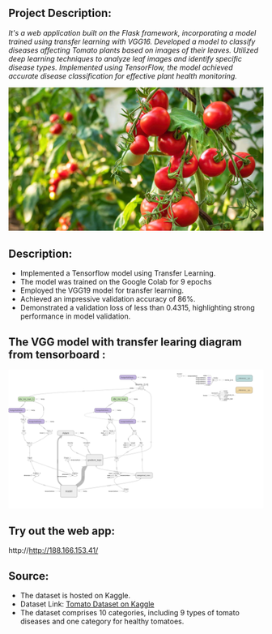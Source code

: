 ## Project Description:
*It's a web application built on the Flask framework, incorporating a model trained using transfer learning with VGG16.*
*Developed a model to classify diseases affecting Tomato plants based on images of their leaves.*
*Utilized deep learning techniques to analyze leaf images and identify specific disease types.*
*Implemented using TensorFlow, the model achieved accurate disease classification for effective plant health monitoring.* 

<img src="./static/images/img2.jpg">


## Description:
* Implemented a Tensorflow model using Transfer Learning.
* The model was trained on the Google Colab for 9 epochs
* Employed the VGG19 model for transfer learning.
* Achieved an impressive validation accuracy of 86%.
* Demonstrated a validation loss of less than 0.4315, highlighting strong performance in model validation.

## The VGG model with transfer learing diagram from tensorboard :

<img src="./static/images/train.png">

## Try out the web app: 
  http://http://188.166.153.41/

## Source:
* The dataset is hosted on Kaggle.
* Dataset Link: [Tomato Dataset on Kaggle](https://www.kaggle.com/noulam/tomato)
* The dataset comprises 10 categories, including 9 types of tomato diseases and one category for healthy tomatoes.


